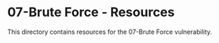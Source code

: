 # 07-Brute Force - Resources
This directory contains resources for the 07-Brute Force vulnerability.
